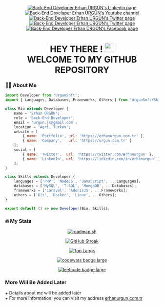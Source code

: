 <div id="badges" align="center">
  <a href="https://www.linkedin.com/in/erhanurgun/">
    <img src="https://img.shields.io/badge/LinkedIn-blue?style=for-the-badge&logo=linkedin&logoColor=white" alt="Back-End Developer Erhan ÜRGÜN's LinkedIn page"/>
  </a>
  <a href="https://www.youtube.com/channel/UCsT0QNcU4scQILX8tcYVg2w?sub_confirmation=1">
    <img src="https://img.shields.io/badge/YouTube-red?style=for-the-badge&logo=youtube&logoColor=white" alt="Back-End Developer Erhan ÜRGÜN's Youtube channel"/>
  </a>
  <a href="https://twitter.com/erhanurgun">
    <img src="https://img.shields.io/badge/Twitter-blue?style=for-the-badge&logo=twitter&logoColor=white" alt="Back-End Developer Erhan ÜRGÜN's Twitter page"/>
  </a>
  <a href="https://www.instagram.com/urgun_erhan/">
    <img src="https://img.shields.io/badge/Instagram-purple?style=for-the-badge&logo=instagram&logoColor=white" alt="Back-End Developer Erhan ÜRGÜN's Twitter page"/>
  </a>
  <a href="https://www.facebook.com/urgunerhan">
    <img src="https://img.shields.io/badge/Facebook-blue?style=for-the-badge&logo=facebook&logoColor=white" alt="Back-End Developer Erhan ÜRGÜN's Facebook page"/>
  </a>
</div>
<div id="badges" align="center">
  <h1>
    HEY THERE !
    <img src="https://media.giphy.com/media/hvRJCLFzcasrR4ia7z/giphy.gif" width="30px"/> <br>
    WELCOME TO MY GITHUB REPOSITORY
    <br>
  </h1>
</div>

### :man_technologist: About Me

```js
import Developer from 'UrgunSoft';
import { Languages, Databases, Frameworks, Others } from 'UrgunSoft/Skills';

class Bio extends Developer {
    name = 'Erhan ÜRGÜN';
    role = 'Back-End Developer';
    email = 'urgun.js@gmail.com';
    location = 'Agri, Turkey';
    website = [
        { name: 'Portfolio', url: 'https://erhanurgun.com.tr' },
        { name: 'Company',   url: 'https://urgun.com.tr' }
    ];
    social = [
        { name: 'Twitter',  url: 'https://twitter.com/erhanurgun' },
        { name: 'LinkedIn', url: 'https://linkedin.com/in/erhanurgun' }
    ];
}

class Skills extends Developer {
    languages = ['PHP', 'NodeJS', 'JavaScript', ...Languages];
    databases = ['MySQL', 'T-SQL', 'MongoDB', ...Databases];
    frameworks = ['Laravel', 'AdonisJS', ...Frameworks];
    others = ['Git', 'Docker', 'Linux', ...Others];
}

export default () => new Developer(Bio, Skills);
```

### :fire: My Stats

<div id="github_stats" align="center">

[![roadmap.sh](https://api.roadmap.sh/v1-badge/wide/64e3040aced78d2935342aeb?variant=dark&roadmaps=backend%2Cnodejs%2Csql%2Cjavascript)](https://roadmap.sh)

[![GitHub Streak](http://github-readme-streak-stats.herokuapp.com?user=erhanurgun&theme=dark&hide_border=true&date_format=j%20M%5B%20Y%5D)](https://git.io/streak-stats)

[![Top Langs](https://github-readme-stats.vercel.app/api/top-langs/?username=erhanurgun&layout=compact&theme=vision-friendly-dark)](https://github.com/anuraghazra/github-readme-stats)

<a target="_blank" href="https://www.codewars.com/users/erhanurgun"><img src="https://www.codewars.com/users/erhanurgun/badges/large" alt="codewars badge large" /></a>

<a target="_blank" href="https://leetcode.com/erhanurgun"><img src="https://img.shields.io/badge/dynamic/json?style=for-the-badge&labelColor=black&color=%23ffa116&label=Solved&query=solvedOverTotal&url=https%3A%2F%2Fbadge.xyli.tech/%2Fapi%2Fusers%2Ferhanurgun&logo=leetcode&logoColor=yellow" alt="leetcode badge large" /></a>

</div>

<div id="badges">
  <h3>More Will Be Added Later</h3>
  + Details about me will be added later
  <br>
  + For more information, you can visit my address
    <a href="https://erhanurgun.com.tr/" target="_blank" title="Back-End Developer">erhanurgun.com.tr</a>
</div>
